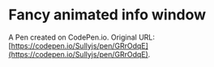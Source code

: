 # Fancy animated info window

A Pen created on CodePen.io. Original URL: [https://codepen.io/Sullyjs/pen/GRrOdqE](https://codepen.io/Sullyjs/pen/GRrOdqE).


